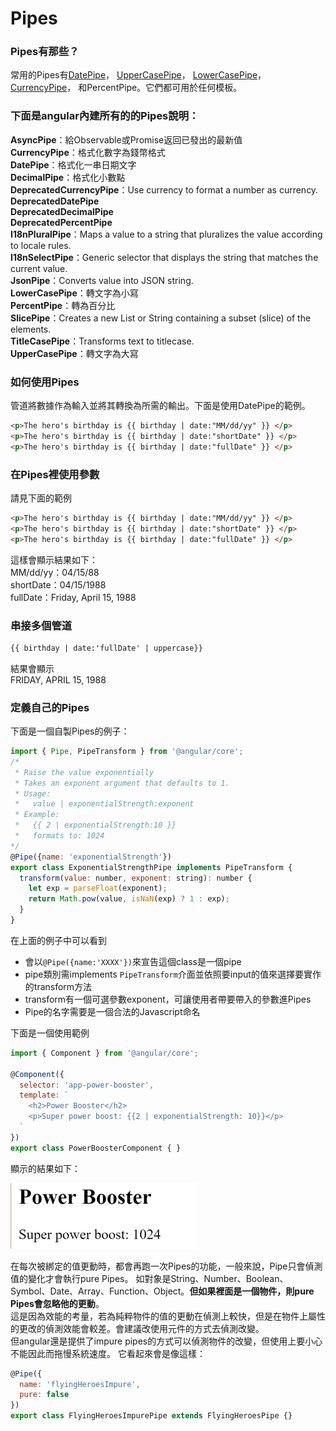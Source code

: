# Pipes
### Pipes有那些？
常用的Pipes有<a href="https://angular.io/api/common/DatePipe">DatePipe</a>，
<a href="https://angular.io/api/common/LowerCasePipe">UpperCasePipe</a>，
<a href="https://angular.io/api/common/CurrencyPipe">LowerCasePipe</a>，
<a href="https://angular.io/api/common/PercentPipe">CurrencyPipe</a>，
和PercentPipe。它們都可用於任何模板。
  
### 下面是angular內建所有的的Pipes說明：
  
**AsyncPipe**：給Observable或Promise返回已發出的最新值  
**CurrencyPipe**：格式化數字為錢幣格式  
**DatePipe**：格式化一串日期文字  
**DecimalPipe**：格式化小數點  
**DeprecatedCurrencyPipe**：Use currency to format a number as currency.  
**DeprecatedDatePipe**  
**DeprecatedDecimalPipe**  
**DeprecatedPercentPipe**  
**I18nPluralPipe**：Maps a value to a string that pluralizes the value according to locale rules.  
**I18nSelectPipe**：Generic selector that displays the string that matches the current value.  
**JsonPipe**：Converts value into JSON string.  
**LowerCasePipe**：轉文字為小寫  
**PercentPipe**：轉為百分比  
**SlicePipe**：Creates a new List or String containing a subset (slice) of the elements.  
**TitleCasePipe**：Transforms text to titlecase.  
**UpperCasePipe**：轉文字為大寫  
  
### 如何使用Pipes
管道將數據作為輸入並將其轉換為所需的輸出。下面是使用DatePipe的範例。
```html
<p>The hero's birthday is {{ birthday | date:"MM/dd/yy" }} </p>
<p>The hero's birthday is {{ birthday | date:"shortDate" }} </p>
<p>The hero's birthday is {{ birthday | date:"fullDate" }} </p>
```
  
### 在Pipes裡使用參數

請見下面的範例
```html
<p>The hero's birthday is {{ birthday | date:"MM/dd/yy" }} </p>
<p>The hero's birthday is {{ birthday | date:"shortDate" }} </p>
<p>The hero's birthday is {{ birthday | date:"fullDate" }} </p>
```  
這樣會顯示結果如下：  
MM/dd/yy：04/15/88  
shortDate：04/15/1988  
fullDate：Friday, April 15, 1988  
  
### 串接多個管道
```html
{{ birthday | date:'fullDate' | uppercase}}
```  
  
結果會顯示  
FRIDAY, APRIL 15, 1988  

### 定義自己的Pipes
下面是一個自製Pipes的例子：  
```javascript
import { Pipe, PipeTransform } from '@angular/core';
/*
 * Raise the value exponentially
 * Takes an exponent argument that defaults to 1.
 * Usage:
 *   value | exponentialStrength:exponent
 * Example:
 *   {{ 2 | exponentialStrength:10 }}
 *   formats to: 1024
*/
@Pipe({name: 'exponentialStrength'})
export class ExponentialStrengthPipe implements PipeTransform {
  transform(value: number, exponent: string): number {
    let exp = parseFloat(exponent);
    return Math.pow(value, isNaN(exp) ? 1 : exp);
  }
}
```
  
在上面的例子中可以看到
  
* 會以`@Pipe({name:'XXXX'})`來宣告這個class是一個pipe
* pipe類別需implements `PipeTransform`介面並依照要input的值來選擇要實作的transform方法
* transform有一個可選參數exponent，可讓使用者帶要帶入的參數進Pipes
* Pipe的名字需要是一個合法的Javascript命名
  
下面是一個使用範例
  
```javascript
import { Component } from '@angular/core';

@Component({
  selector: 'app-power-booster',
  template: `
    <h2>Power Booster</h2>
    <p>Super power boost: {{2 | exponentialStrength: 10}}</p>
  `
})
export class PowerBoosterComponent { }
```
顯示的結果如下：
  
![](/source/images/pipe.png)
  
在每次被綁定的值更動時，都會再跑一次Pipes的功能，一般來說，Pipe只會偵測值的變化才會執行pure Pipes。
如對象是String、Number、Boolean、Symbol、Date、Array、Function、Object。**但如果裡面是一個物件，則pure Pipes會忽略他的更動**。   
這是因為效能的考量，若為純粹物件的值的更動在偵測上較快，但是在物件上屬性的更改的偵測效能會較差。會建議改使用元件的方式去偵測改變。  
但angular還是提供了impure pipes的方式可以偵測物件的改變，但使用上要小心不能因此而拖慢系統速度。 它看起來會是像這樣：  
```javascript
@Pipe({
  name: 'flyingHeroesImpure',
  pure: false
})
export class FlyingHeroesImpurePipe extends FlyingHeroesPipe {}

```